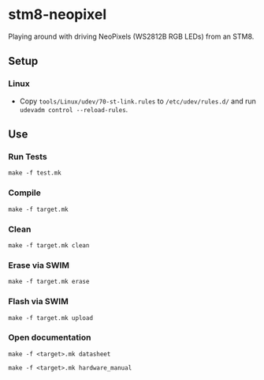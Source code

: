 # stm8-neopixel
Playing around with driving NeoPixels (WS2812B RGB LEDs) from an STM8.

## Setup
### Linux
- Copy `tools/Linux/udev/70-st-link.rules` to `/etc/udev/rules.d/` and run `udevadm control --reload-rules`.

## Use
### Run Tests
```
make -f test.mk
```

### Compile
```shell
make -f target.mk
```

### Clean
```shell
make -f target.mk clean
```

### Erase via SWIM
```shell
make -f target.mk erase
```

### Flash via SWIM
```shell
make -f target.mk upload
```

### Open documentation
```shell
make -f <target>.mk datasheet
```

```shell
make -f <target>.mk hardware_manual
```
